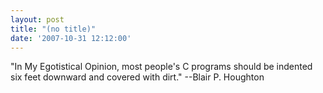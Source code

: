 ```yaml
---
layout: post
title: "(no title)"
date: '2007-10-31 12:12:00'
---
```


"In My Egotistical Opinion, most people's C programs should be indented six feet downward and covered with dirt." --Blair P. Houghton